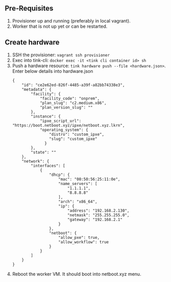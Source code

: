 ## Pre-Requisites
1. Provisioner up and running (preferably in local vagrant).
2. Worker that is not up yet or can be restarted.

## Create hardware
1. SSH the provisioner: `vagrant ssh provisioner`
2. Exec into tink-cli: `docker exec -it <tink cli container id> sh`
3. Push a hardware resource: `tink hardware push --file <hardware.json>`. Enter below details into hardware.json
    ```
    {
        "id": "ce2e62ed-826f-4485-a39f-a82bb74338e3",
        "metadata": {
            "facility": {
                "facility_code": "onprem",
                "plan_slug": "c2.medium.x86",
                "plan_version_slug": ""
            },
            "instance": {
                "ipxe_script_url": "https://boot.netboot.xyz/ipxe/netboot.xyz.lkrn",
                "operating_system": {
                    "distro": "custom_ipxe",
                    "slug": "custom_ipxe"
                  }
            },
            "state": ""
        },
        "network": {
            "interfaces": [
                {
                    "dhcp": {
                        "mac": "00:50:56:25:11:0e",
                        "name_servers": [
                            "1.1.1.1",
                            "8.8.8.8"
                        ],
                        "arch": "x86_64",
                        "ip": {
                            "address": "192.168.2.130",
                            "netmask": "255.255.255.0",
                            "gateway": "192.168.2.1"
                        }
                    },
                    "netboot": {
                        "allow_pxe": true,
                        "allow_workflow": true
                    }
                }
            ]
        }
    }   
    ```
4. Reboot the worker VM. It should boot into netboot.xyz menu.

